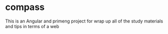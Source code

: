 # compass
This is an Angular and primeng project for wrap up all of the study materials and tips in terms of a web 
